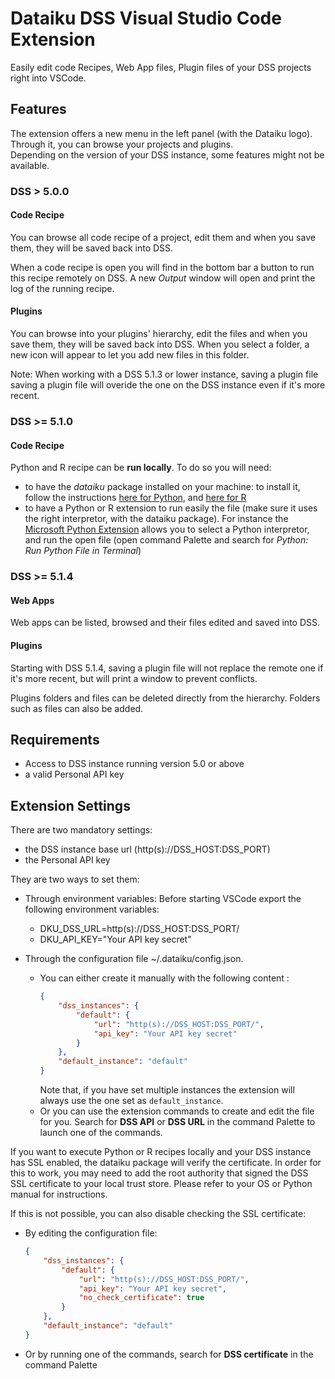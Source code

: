 # Dataiku DSS Visual Studio Code Extension

Easily edit code Recipes, Web App files, Plugin files of your DSS projects right into VSCode.

## Features

The extension offers a new menu in the left panel (with the Dataiku logo). Through it, you can browse your projects and plugins.<br>
Depending on the version of your DSS instance, some features might not be available.

### DSS > 5.0.0

#### Code Recipe

You can browse all code recipe of a project, edit them and when you save them, they will be saved back into DSS.

When a code recipe is open you will find in the bottom bar a button to run this recipe remotely on DSS. A new *Output* window will open and print the log of the running recipe.

#### Plugins

You can browse into your plugins' hierarchy, edit the files and when you save them, they will be saved back into DSS.
When you select a folder, a new icon will appear to let you add new files in this folder.

Note: When working with a DSS 5.1.3 or lower instance, saving a plugin file saving a plugin file will overide the one on the DSS instance even if it's more recent.

### DSS >= 5.1.0

#### Code Recipe

Python and R recipe can be **run locally**. To do so you will need:
- to have the *dataiku* package installed on your machine: to install it, follow the instructions [here for Python](https://doc.dataiku.com/dss/latest/python-api/outside-usage.html#using-the-dataiku-package), and [here for R](https://doc.dataiku.com/dss/latest/R-api/outside-usage.html#installing-the-dataiku-package)
- to have a Python or R extension to run easily the file (make sure it uses the right interpretor, with the dataiku package). For instance the [Microsoft Python Extension](https://marketplace.visualstudio.com/items?itemName=ms-python.python) allows you to select a Python interpretor, and run the open file (open command Palette and search for *Python: Run Python File in Terminal*)

### DSS >= 5.1.4

#### Web Apps

Web apps can be listed, browsed and their files edited and saved into DSS.

#### Plugins
Starting with DSS 5.1.4, saving a plugin file will not replace the remote one if it's more recent, but will print a window to prevent conflicts.

Plugins folders and files can be deleted directly from the hierarchy. Folders such as files can also be added.  

## Requirements

- Access to DSS instance running version 5.0 or above
- a valid Personal API key

## Extension Settings

There are two mandatory settings:
- the DSS instance base url (http(s)://DSS_HOST:DSS_PORT)
- the Personal API key

They are two ways to set them:

- Through environment variables:
    Before starting VSCode export the following environment variables:
    - DKU_DSS_URL=http(s)://DSS_HOST:DSS_PORT/
    - DKU_API_KEY="Your API key secret"

- Through the configuration file ~/.dataiku/config.json.
    - You can either create it manually with the following content :
        ```json
        {
            "dss_instances": {
                "default": {
                    "url": "http(s)://DSS_HOST:DSS_PORT/",
                    "api_key": "Your API key secret"
                }
            },
            "default_instance": "default"
        }
        ```
        Note that, if you have set multiple instances the extension will always use the one set as `default_instance`.
    - Or you can use the extension commands to create and edit the file for you. Search for **DSS API** or **DSS URL** in the command Palette to launch one of the   commands.

If you want to execute Python or R recipes locally and your DSS instance has SSL enabled, the dataiku package will verify the certificate. In order for this to work, you may need to add the root authority that signed the DSS SSL certificate to your local trust store. Please refer to your OS or Python manual for instructions.

If this is not possible, you can also disable checking the SSL certificate:
- By editing the configuration file:
    ```json
    {
        "dss_instances": {
            "default": {
                "url": "http(s)://DSS_HOST:DSS_PORT/",
                "api_key": "Your API key secret",
                "no_check_certificate": true
            }
        },
        "default_instance": "default"
    }
    ```
- Or by running one of the commands, search for **DSS certificate** in the command Palette



